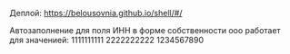 Деплой: https://belousovnia.github.io/shell/#/

Автозаполнение для поля ИНН в форме собственности ооо работает для значенией: 1111111111 2222222222 1234567890
